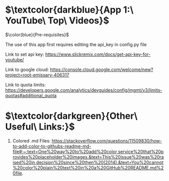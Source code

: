 # $\textcolor{darkblue}{App 1:\ YouTube\ Top\ Videos}$
$\color{blue}{Pre-requisites}$

The use of this app first requires editing the api_key in config.py file

Link to set api key: https://www.slickremix.com/docs/get-api-key-for-youtube/

Link to google cloud: https://console.cloud.google.com/welcome/new?project=root-emissary-406317

Link to quota limits: https://developers.google.com/analytics/devguides/config/mgmt/v3/limits-quotas#additional_quota

# $\textcolor{darkgreen}{Other\ Useful\ Links:}$ 
1) Colored .md Files: https://stackoverflow.com/questions/11509830/how-to-add-color-to-githubs-readme-md-file#:~:text=One%20way%20to%20add%20color,service%20that%20provides%20placeholder%20images.&text=This%20issue%20was%20raised%20in,decision%20since%20then%20(2014).&text=You%20cannot%20color%20plain%20text%20in%20a%20GitHub%20README.md%20file.
